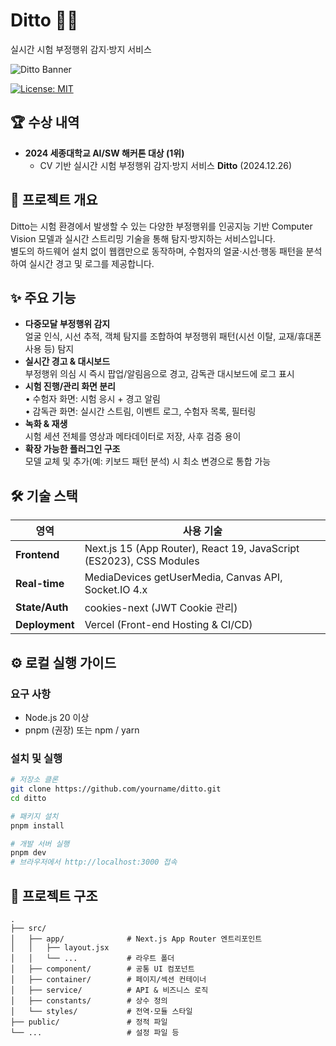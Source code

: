 # Ditto 🕵️‍♂️
실시간 시험 부정행위 감지·방지 서비스

![Ditto Banner](./public/ditto-banner.png)

[![License: MIT](https://img.shields.io/badge/License-MIT-yellow.svg)](LICENSE)

## 🏆 수상 내역
- **2024 세종대학교 AI/SW 해커톤 대상 (1위)**  
  - CV 기반 실시간 시험 부정행위 감지·방지 서비스 **Ditto** (2024.12.26)

## 📖 프로젝트 개요
Ditto는 시험 환경에서 발생할 수 있는 다양한 부정행위를 인공지능 기반 Computer Vision 모델과 실시간 스트리밍 기술을 통해 탐지·방지하는 서비스입니다.  
별도의 하드웨어 설치 없이 웹캠만으로 동작하며, 수험자의 얼굴·시선·행동 패턴을 분석하여 실시간 경고 및 로그를 제공합니다.

## ✨ 주요 기능
- **다중모달 부정행위 감지**  
  얼굴 인식, 시선 추적, 객체 탐지를 조합하여 부정행위 패턴(시선 이탈, 교재/휴대폰 사용 등) 탐지
- **실시간 경고 & 대시보드**  
  부정행위 의심 시 즉시 팝업/알림음으로 경고, 감독관 대시보드에 로그 표시
- **시험 진행/관리 화면 분리**  
  • 수험자 화면: 시험 응시 + 경고 알림  
  • 감독관 화면: 실시간 스트림, 이벤트 로그, 수험자 목록, 필터링
- **녹화 & 재생**  
  시험 세션 전체를 영상과 메타데이터로 저장, 사후 검증 용이
- **확장 가능한 플러그인 구조**  
  모델 교체 및 추가(예: 키보드 패턴 분석) 시 최소 변경으로 통합 가능

## 🛠️ 기술 스택
| 영역 | 사용 기술 |
| ---- | -------- |
| **Frontend** | Next.js 15 (App Router), React 19, JavaScript (ES2023), CSS Modules |
| **Real-time** | MediaDevices getUserMedia, Canvas API, Socket.IO 4.x |
| **State/Auth** | cookies-next (JWT Cookie 관리) |
| **Deployment** | Vercel (Front-end Hosting & CI/CD) |

## ⚙️ 로컬 실행 가이드
### 요구 사항
- Node.js 20 이상
- pnpm (권장) 또는 npm / yarn

### 설치 및 실행
```bash
# 저장소 클론
git clone https://github.com/yourname/ditto.git
cd ditto

# 패키지 설치
pnpm install

# 개발 서버 실행
pnpm dev
# 브라우저에서 http://localhost:3000 접속
```

## 📂 프로젝트 구조
```text
.
├── src/
│   ├── app/              # Next.js App Router 엔트리포인트
│   │   ├── layout.jsx
│   │   └── ...           # 라우트 폴더
│   ├── component/        # 공통 UI 컴포넌트
│   ├── container/        # 페이지/섹션 컨테이너
│   ├── service/          # API & 비즈니스 로직
│   ├── constants/        # 상수 정의
│   └── styles/           # 전역·모듈 스타일
├── public/               # 정적 파일
└── ...                   # 설정 파일 등
```
